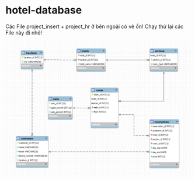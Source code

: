 # hotel-database

Các File project_insert + project_hr ở bên ngoài có vẻ ổn! Chạy thử lại các File này đi nhé!

![alt text](project_diagram_v3.png)
